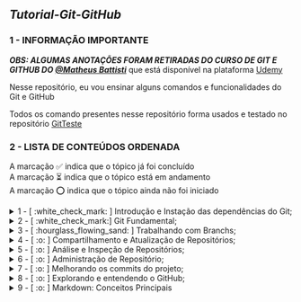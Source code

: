 ## ***Tutorial-Git-GitHub***

### 1 - INFORMAÇÃO IMPORTANTE

***OBS: ALGUMAS ANOTAÇÕES FORAM RETIRADAS DO CURSO DE GIT E GITHUB DO [@Matheus Battisti](https://github.com/matheusbattisti)*** que está disponível na plataforma [Udemy](https://www.udemy.com/)

Nesse repositório, eu vou ensinar alguns comandos e funcionalidades do Git e GitHub

Todos os comando presentes nesse repositório forma usados e testado no repositório [GitTeste](https://github.com/IgorMariano25/GitTeste)

### 2 - LISTA DE CONTEÚDOS ORDENADA 
A marcação :white_check_mark: indica que o tópico já foi concluído\
A marcação :hourglass_flowing_sand: indica que o tópico está em andamento\
A marcação :o: indica que o tópico ainda não foi iniciado

<details><summary> 1 - [ :white_check_mark: ] Introdução e Instação das dependências do Git;</summary> <br/>
 
<p> 1.1 - [ :white_check_mark: ] Instalando Git no Windows </p>
<p> 1.2 - [ :white_check_mark: ] Instalando VSCode no Windows </p>
<p> 1.3 - [ :white_check_mark: ] O que é controle de versão  ? </p>
<p> 1.4 - [ :white_check_mark: ] O que é GIT ? </p>
</details>

<details><summary> 2 - [ :white_check_mark:] Git Fundamental;</summary> <br/>

<p> 2.1 [ :white_check_mark:] O que é um repositório ? </p> 
<p> 2.2 [ :white_check_mark:] Criando repositórios </p>
<p> 2.3 [ :white_check_mark:] O que é GitHub ? </p>
<p> 2.4 [ :white_check_mark:] Enviando Repositórios para o GitHub </p>
<p> 2.5 [ :white_check_mark:] Verificando alterações </p>
<p> 2.6 [ :white_check_mark:] Adicionando arquivos ao projeto </p>
<p> 2.7 [ :white_check_mark:] Salvando alterações </p>
<p> 2.8 [ :white_check_mark:] Enviando código para o repositório remoto </p>
<p> 2.9 [ :white_check_mark:] Recebendo alterações </p>
<p> 2.10 [ :white_check_mark:] Clonando repositório </p>
<p> 2.11 [ :white_check_mark:] Removendo arquivos </p>
<p> 2.12 [ :white_check_mark:] Verificando as alterações por meio de log </p>
<p> 2.13 [ :white_check_mark:] Renomeando/Movendo arquivos </p>
<p> 2.14 [ :white_check_mark:] Desfazendo alterações </p>
<p> 2.15 [ :white_check_mark:] Ignorando arquivos e diretórios em um projeto </p>
<p> 2.16 [ :white_check_mark:] Resetando um Branch </p>
</details>
  
<details><summary> 3 - [ :hourglass_flowing_sand: ] Trabalhando com Branchs; </summary></details>
<details><summary> 4 - [ :o: ] Compartilhamento e Atualização de Repositórios; </summary></details>
<details><summary> 5 - [ :o: ] Análise e Inspeção de Repositórios; </summary></details>
<details><summary> 6 - [ :o: ] Administração de Repositório; </summary></details>
<details><summary> 7 - [ :o: ] Melhorando os commits do projeto; </summary></details>
<details><summary> 8 - [ :o: ] Explorando e entendendo o GitHub; </summary></details>
<details><summary> 9 - [ :o: ] Markdown: Conceitos Principais </summary></details>
